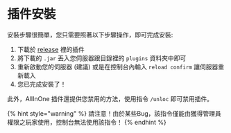 # 插件安裝

安裝步驟很簡單，您只需要照著以下步驟操作，即可完成安裝:

1. 下載於 [release](https://github.com/000hen/AllInOneBukkit/releases) 裡的插件
2. 將下載的 `.jar` 丟入您伺服器跟目錄裡的 `plugins` 資料夾中即可
3. 重新啟動您的伺服器 (建議) 或是在控制台內輸入 `reload confirm` 讓伺服器重新載入
4. 您已完成安裝了！

此外，AllInOne 插件還提供您禁用的方法，使用指令 `/unloc` 即可禁用插件。

{% hint style="warning" %}
請注意！由於某些Bug，該指令僅能由獲得管理員權限之玩家使用，控制台無法使用該指令！
{% endhint %}
